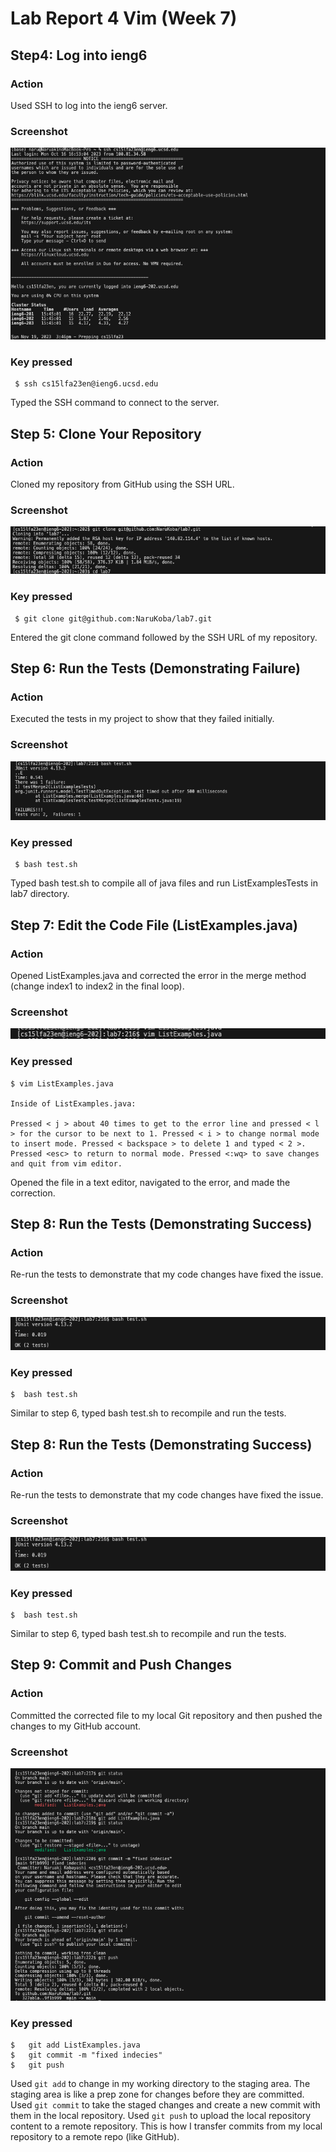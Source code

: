 # Lab Report 4 Vim (Week 7)

## Step4: Log into ieng6

### Action
Used SSH to log into the ieng6 server.
### Screenshot
![Image](ssh(login).png)
### Key pressed
```
 $ ssh cs15lfa23en@ieng6.ucsd.edu
```
Typed the SSH command to connect to the server.

## Step 5: Clone Your Repository

### Action
Cloned my repository from GitHub using the SSH URL.
### Screenshot
![Image](gitclone.png)
### Key pressed
```
 $ git clone git@github.com:NaruKoba/lab7.git
```
Entered the git clone command followed by the SSH URL of my repository.

## Step 6: Run the Tests (Demonstrating Failure)

### Action
Executed the tests in my project to show that they failed initially.
### Screenshot
![Image](bash(fail).png)
### Key pressed
```
 $ bash test.sh
```
Typed bash test.sh to compile all of java files and run ListExamplesTests in lab7 directory.

## Step 7: Edit the Code File (ListExamples.java)

### Action
Opened ListExamples.java and corrected the error in the merge method (change index1 to index2 in the final loop).
### Screenshot
![Image](vim.png)
### Key pressed
```
$ vim ListExamples.java

Inside of ListExamples.java:

Pressed < j > about 40 times to get to the error line and pressed < l > for the cursor to be next to 1. Pressed < i > to change normal mode to insert mode. Pressed < backspace > to delete 1 and typed < 2 >. Pressed <esc> to return to normal mode. Pressed <:wq> to save changes and quit from vim editor. 

```
Opened the file in a text editor, navigated to the error, and made the correction.


## Step 8: Run the Tests (Demonstrating Success)

### Action
Re-run the tests to demonstrate that my code changes have fixed the issue.
### Screenshot
![Image](bash(success).png)
### Key pressed
```
$  bash test.sh

```
Similar to step 6, typed bash test.sh to recompile and run the tests.


## Step 8: Run the Tests (Demonstrating Success)

### Action
Re-run the tests to demonstrate that my code changes have fixed the issue.
### Screenshot
![Image](bash(success).png)
### Key pressed
```
$  bash test.sh

```
Similar to step 6, typed bash test.sh to recompile and run the tests.


## Step 9: Commit and Push Changes

### Action
Committed the corrected file to my local Git repository and then pushed the changes to my GitHub account.
### Screenshot
![Image](gitaddcommitpush.png)
### Key pressed
```
$   git add ListExamples.java
$   git commit -m "fixed indecies"
$   git push
```
Used `git add` to change in my working directory to the staging area. The staging area is like a prep zone for changes before they are committed. 
Used `git commit` to take the staged changes and create a new commit with them in the local repository.
Used `git push` to upload the local repository content to a remote repository. This is how I transfer commits from my local repository to a remote repo (like GitHub).






